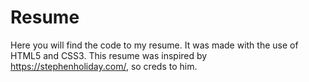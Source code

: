 # Resume
Here you will find the code to my resume. 
It was made with the use of HTML5 and CSS3. This resume was inspired by https://stephenholiday.com/, so creds to him. 
